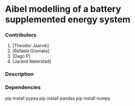 # Aibel modelling of a battery supplemented energy system

### Contributors
1. [Theodor Jaarvik]
2. [Rafaela Gramata]
3. [Dago P]
4. [Jarand Naterstad]

### Description

### Dependencies

pip install pypsa
pip install pandas
pip install numpy

